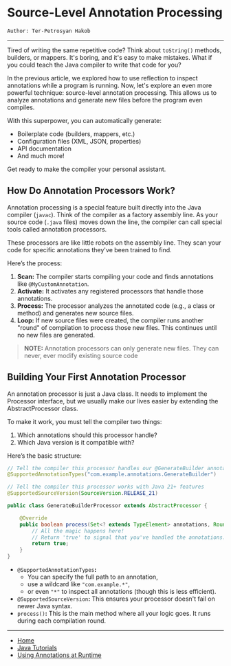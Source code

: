 # Source-Level Annotation Processing

```
Author: Ter-Petrosyan Hakob
```

---

Tired of writing the same repetitive code? Think about `toString()` methods, 
builders, or mappers. It's boring, and it's easy to make mistakes. What if you could teach the Java compiler to write that code for you?

In the previous article, we explored how to use reflection to inspect annotations while a program is running. Now, 
let's explore an even more powerful technique: source-level annotation processing. This allows us to analyze annotations 
and generate new files before the program even compiles.

With this superpower, you can automatically generate:

- Boilerplate code (builders, mappers, etc.)
- Configuration files (XML, JSON, properties)
- API documentation
- And much more!

Get ready to make the compiler your personal assistant. 

## How Do Annotation Processors Work?

Annotation processing is a special feature built directly into the Java compiler (`javac`). Think of 
the compiler as a factory assembly line. As your source code (`.java` files) moves down the line, the compiler can call special tools called annotation processors.

These processors are like little robots on the assembly line. They scan your code for specific annotations they've been trained to find.

Here’s the process:

1. **Scan:** The compiler starts compiling your code and finds annotations like `@MyCustomAnnotation`.
2. **Activate:** It activates any registered processors that handle those annotations.
3. **Process:** The processor analyzes the annotated code (e.g., a class or method) and generates new source files.
4. **Loop:** If new source files were created, the compiler runs another "round" of compilation to process those new files. This continues until no new files are generated.

> **NOTE:** Annotation processors can only generate new files. They can never, ever modify existing source code

## Building Your First Annotation Processor

An annotation processor is just a Java class. It needs to implement the Processor interface, but we usually make our lives easier by extending the AbstractProcessor class.

To make it work, you must tell the compiler two things:

1. Which annotations should this processor handle?
2. Which Java version is it compatible with?

Here’s the basic structure:

```java
// Tell the compiler this processor handles our @GenerateBuilder annotation
@SupportedAnnotationTypes("com.example.annotations.GenerateBuilder") 

// Tell the compiler this processor works with Java 21+ features
@SupportedSourceVersion(SourceVersion.RELEASE_21) 

public class GenerateBuilderProcessor extends AbstractProcessor {

    @Override
    public boolean process(Set<? extends TypeElement> annotations, RoundEnvironment roundEnv) {
        // All the magic happens here!
        // Return 'true' to signal that you've handled the annotations.
        return true; 
    }
}
```

- `@SupportedAnnotationTypes`**:** 
    - You can specify the full path to an annotation, 
    - use a wildcard like `"com.example.*"`, 
    - or even `"*"` to inspect all annotations (though this is less efficient).
- `@SupportedSourceVersion`**:** This ensures your processor doesn't fail on newer Java syntax.
- `process()`**:** This is the main method where all your logic goes. It runs during each compilation round.

---

- [Home](./../../README.md)
- [Java Tutorials](./../tutorials.md)
- [Using Annotations at Runtime](./4_Using_Annotations_at_Runtime.md)